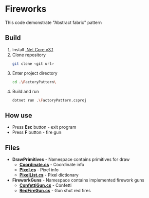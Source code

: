﻿
# Fireworks

This code demonstrate "Abstract fabric" pattern

## Build

1. Install  [.Net Core v3.1](https://dotnet.microsoft.com/download/dotnet/3.1)
2. Clone repository
	``` bash
	git clone <git url>
	```
3. Enter project directory 
	``` bash
	cd .\FactoryPattern\
	```
4. Build and run
	``` bash
	dotnet run .\FactoryPattern.csproj
	```

## How use

* Press **Esc** button - exit program
* Press **F** button - fire gun

## Files

* **DrawPrimitives** - Namespace contains primitives for draw
	* **[Coordinate.cs](DrawPrimitives/Coordinate.cs)** - Coordinate info
	* **[Pixel.cs](DrawPrimitives/Pixel.cs)** - Pixel info
	* **[PixelList.cs](DrawPrimitives/PixelList.cs)** - Pixel dictionary
* **FireworkGuns** - Namespace contains implemented firework guns
	* **[ConfettiGun.cs](FireworkGuns/ConfettiGun.cs)** - Confetti
	* **[RedFireGun.cs](FireworkGuns/RedFireGun.cs)** - Gun shot red fires